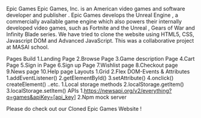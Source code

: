 Epic Games
Epic Games, Inc. is an American video games and software developer and publisher . Epic Games develops the Unreal Engine , a commercially available game engine which also powers their internally developed video games, such as Fortnite and the Unreal , Gears of War and Infinity Blade series. We have tried to clone the website using HTML5, CSS, Javascript DOM and Advanced JavaScript. This was a collaborative project at MASAI school.

Pages Build
1.Landing Page
2.Browse Page
3.Game description Page
4.Cart Page
5.Sign in Page
6.Sign up Page
7.Wishlist page
8.Checkout page
9.News page
10.Help page
Layouts
1.Grid
2.Flex
DOM-Events & Attributes
1.addEventListener()
2.getElementById()
3.setAttribute()
4.onclick()
createElement() ..etc.
1.Local storage methods
2.localStorage.getItem()
3.localStorage.setItem()
APIs
1.https://newsapi.org/v2/everything?q=games&apiKey=[api_key] 2.Npm mock server

Please do check out our Cloned Epic Games Website !
